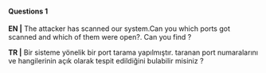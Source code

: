#### Questions 1

**EN |** The attacker has scanned our system.Can you which ports got scanned and which of them were open?. Can you find ?


**TR |** Bir sisteme yönelik bir port tarama yapılmıştır. taranan port numaralarını ve hangilerinin açık olarak tespit edildiğini bulabilir misiniz ?
